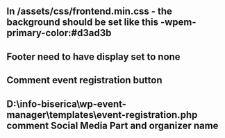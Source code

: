 ## In /assets/css/frontend.min.css - the background should be set like this -wpem-primary-color:#d3ad3b

## Footer need to have display set to none

## Comment event registration button

## D:\info-biserica\wp-event-manager\templates\event-registration.php comment Social Media Part and organizer name
